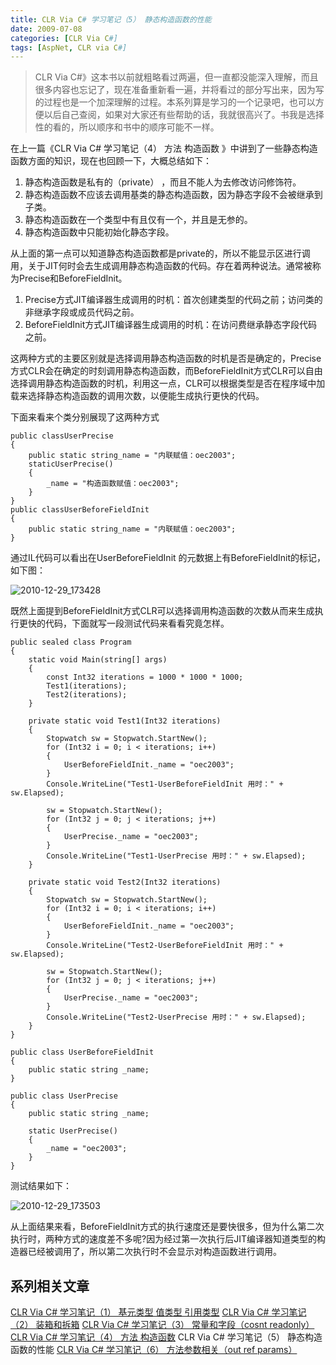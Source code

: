 ```yaml
---
title: CLR Via C# 学习笔记（5） 静态构造函数的性能
date: 2009-07-08
categories: [CLR Via C#]
tags: [AspNet, CLR via C#]
---
```


> CLR Via C#》这本书以前就粗略看过两遍，但一直都没能深入理解，而且很多内容也忘记了，现在准备重新看一遍，并将看过的部分写出来，因为写的过程也是一个加深理解的过程。本系列算是学习的一个记录吧，也可以方便以后自己查阅，如果对大家还有些帮助的话，我就很高兴了。书我是选择性的看的，所以顺序和书中的顺序可能不一样。

在上一篇《CLR Via C# 学习笔记（4） 方法 构造函数 》中讲到了一些静态构造函数方面的知识，现在也回顾一下，大概总结如下：

1. 静态构造函数是私有的（private） ，而且不能人为去修改访问修饰符。
2. 静态构造函数不应该去调用基类的静态构造函数，因为静态字段不会被继承到子类。
3. 静态构造函数在一个类型中有且仅有一个，并且是无参的。
4. 静态构造函数中只能初始化静态字段。

从上面的第一点可以知道静态构造函数都是private的，所以不能显示区进行调用，关于JIT何时会去生成调用静态构造函数的代码。存在着两种说法。通常被称为Precise和BeforeFieldInit。

1. Precise方式JIT编译器生成调用的时机：首次创建类型的代码之前；访问类的非继承字段或成员代码之前。
2. BeforeFieldInit方式JIT编译器生成调用的时机：在访问费继承静态字段代码之前。

这两种方式的主要区别就是选择调用静态构造函数的时机是否是确定的，Precise方式CLR会在确定的时刻调用静态构造函数，而BeforeFieldInit方式CLR可以自由选择调用静态构造函数的时机，利用这一点，CLR可以根据类型是否在程序域中加载来选择静态构造函数的调用次数，以便能生成执行更快的代码。

下面来看来个类分别展现了这两种方式

```
public classUserPrecise
{
    public static string_name = "内联赋值：oec2003";
    staticUserPrecise()
    {
        _name = "构造函数赋值：oec2003";
    }
}
public classUserBeforeFieldInit
{
    public static string_name = "内联赋值：oec2003";
}
```

通过IL代码可以看出在UserBeforeFieldInit 的元数据上有BeforeFieldInit的标记，如下图：

![2010-12-29_173428](http://fwhyy.com/img/post/2010-12-29_173428.gif)

既然上面提到BeforeFieldInit方式CLR可以选择调用构造函数的次数从而来生成执行更快的代码，下面就写一段测试代码来看看究竟怎样。

```
public sealed class Program
{
    static void Main(string[] args)
    {
        const Int32 iterations = 1000 * 1000 * 1000;
        Test1(iterations);
        Test2(iterations);
    }

    private static void Test1(Int32 iterations)
    {
        Stopwatch sw = Stopwatch.StartNew();
        for (Int32 i = 0; i < iterations; i++)
        {
            UserBeforeFieldInit._name = "oec2003";
        }
        Console.WriteLine("Test1-UserBeforeFieldInit 用时：" + sw.Elapsed);

        sw = Stopwatch.StartNew();
        for (Int32 j = 0; j < iterations; j++)
        {
            UserPrecise._name = "oec2003";
        }
        Console.WriteLine("Test1-UserPrecise 用时：" + sw.Elapsed);
    }

    private static void Test2(Int32 iterations)
    {
        Stopwatch sw = Stopwatch.StartNew();
        for (Int32 i = 0; i < iterations; i++)
        {
            UserBeforeFieldInit._name = "oec2003";
        }
        Console.WriteLine("Test2-UserBeforeFieldInit 用时：" + sw.Elapsed);

        sw = Stopwatch.StartNew();
        for (Int32 j = 0; j < iterations; j++)
        {
            UserPrecise._name = "oec2003";
        }
        Console.WriteLine("Test2-UserPrecise 用时：" + sw.Elapsed);
    }
}

public class UserBeforeFieldInit
{
    public static string _name;
}

public class UserPrecise
{
    public static string _name;

    static UserPrecise()
    {
        _name = "oec2003";
    }
}
```

测试结果如下：

![2010-12-29_173503](http://fwhyy.com/img/post/2010-12-29_173503.gif)

从上面结果来看，BeforeFieldInit方式的执行速度还是要快很多，但为什么第二次执行时，两种方式的速度差不多呢?因为经过第一次执行后JIT编译器知道类型的构造器已经被调用了，所以第二次执行时不会显示对构造函数进行调用。

## 系列相关文章

[CLR Via C# 学习笔记（1） 基元类型 值类型 引用类型](http://blog.fwhyy.com/2009/06/clr-via-csharp-learning-notes-1-primitive-types/)
[CLR Via C# 学习笔记（2） 装箱和拆箱](http://blog.fwhyy.com/2009/06/clr-via-csharp-learning-notes-2-boxing-and-unboxing/)
[CLR Via C# 学习笔记（3） 常量和字段（cosnt readonly）](http://blog.fwhyy.com/2009/06/clr-via-csharp-learning-notes-3-constants-and-fields/)
[CLR Via C# 学习笔记（4） 方法 构造函数](http://blog.fwhyy.com/2009/07/clr-via-csharp-learning-notes-5-methods-the-constructor/)
CLR Via C# 学习笔记（5） 静态构造函数的性能
[CLR Via C# 学习笔记（6） 方法参数相关（out ref params）](http://blog.fwhyy.com/2009/07/clr-via-csharp-learning-notes-6-the-method-parameters-related/)



